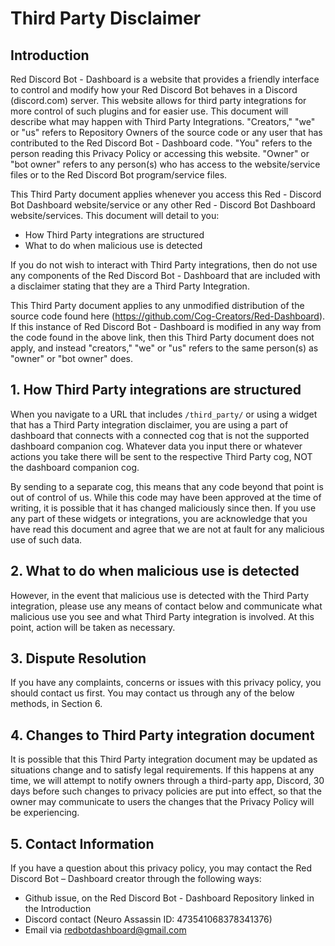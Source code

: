 # Third Party Disclaimer

## Introduction
Red Discord Bot - Dashboard is a website that provides a friendly interface to control and modify how your Red Discord Bot behaves in a Discord (discord.com) server.  This website allows for third party integrations for more control of such plugins and for easier use.  This document will describe what may happen with Third Party Integrations.  "Creators," "we" or "us" refers to Repository Owners of the source code or any user that has contributed to the Red Discord Bot - Dashboard code.  "You" refers to the person reading this Privacy Policy or accessing this website.  "Owner" or "bot owner" refers to any person(s) who has access to the website/service files or to the Red Discord Bot program/service files.

This Third Party document applies whenever you access this Red - Discord Bot Dashboard website/service or any other Red - Discord Bot Dashboard website/services.  This document will detail to you:

- How Third Party integrations are structured
- What to do when malicious use is detected

If you do not wish to interact with Third Party integrations, then do not use any components of the Red Discord Bot - Dashboard that are included with a disclaimer stating that they are a Third Party Integration.

This Third Party document applies to any unmodified distribution of the source code found here (https://github.com/Cog-Creators/Red-Dashboard).  If this instance of Red Discord Bot - Dashboard is modified in any way from the code found in the above link, then this Third Party document does not apply, and instead "creators," "we" or "us" refers to the same person(s) as "owner" or "bot owner" does.

## 1. How Third Party integrations are structured
When you navigate to a URL that includes `/third_party/` or using a widget that has a Third Party integration disclaimer, you are using a part of dashboard that connects with a connected cog that is not the supported dashboard companion cog.  Whatever data you input there or whatever actions you take there will be sent to the respective Third Party cog, NOT the dashboard companion cog.

By sending to a separate cog, this means that any code beyond that point is out of control of us.  While this code may have been approved at the time of writing, it is possible that it has changed maliciously since then.  If you use any part of these widgets or integrations, you are acknowledge that you have read this document and agree that we are not at fault for any malicious use of such data.

## 2. What to do when malicious use is detected
However, in the event that malicious use is detected with the Third Party integration, please use any means of contact below and communicate what malicious use you see and what Third Party integration is involved.  At this point, action will be taken as necessary.

## 3. Dispute Resolution
If you have any complaints, concerns or issues with this privacy policy, you should contact us first.  You may contact us through any of the below methods, in Section 6.

## 4. Changes to Third Party integration document
It is possible that this Third Party integration document may be updated as situations change and to satisfy legal requirements.  If this happens at any time, we will attempt to notify owners through a third-party app, Discord, 30 days before such changes to privacy policies are put into effect, so that the owner may communicate to users the changes that the Privacy Policy will be experiencing.

## 5. Contact Information
If you have a question about this privacy policy, you may contact the Red Discord Bot – Dashboard creator through the following ways:

- Github issue, on the Red Discord Bot - Dashboard Repository linked in the Introduction
- Discord contact (Neuro Assassin ID: 473541068378341376)
- Email via redbotdashboard@gmail.com
